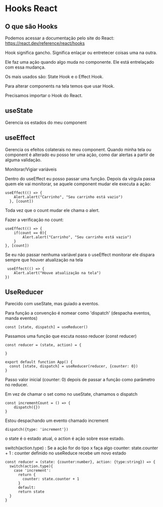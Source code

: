 # Hooks React

## O que são Hooks

Podemos acessar a documentação pelo site do React: https://react.dev/reference/react/hooks 

Hook significa gancho. Significa enlaçar ou entretecer coisas uma na outra. 

Ele faz uma ação quando algo muda no componente. Ele está entrelaçado com essa mudança.

Os mais usados são: State Hook e o Effect Hook.

Para alterar components na tela temos que usar Hook.

Precisamos importar o Hook do React.

## useState

Gerencia os estados do meu component

## useEffect

Gerencia os efeitos colaterais no meu component. Quando minha tela ou component é alterado eu posso ter uma ação, como dar alertas a partir de alguma validação.

Monitorar/Vigiar variáveis 

Dentro do useEffect eu posso passar uma função. Depois da vírgula passa quem ele vai monitorar, se aquele component mudar ele executa a ação:

```
useEffect(() => {
    Alert.alert("Carrinho", "Seu carrinho está vazio")
  }, [count])
```

Toda vez que o count mudar ele chama o alert.

Fazer a verificação no count:

```
useEffect(() => {
    if(count == 0){
        Alert.alert("Carrinho", "Seu carrinho está vazio")
    }
}, [count])
```

Se eu não passar nenhuma variável para o useEffect monitorar ele dispara sempre que houver atualização na tela

```
 useEffect(() => {
    Alert.alert("Houve atualização na tela")
})
```

## UseReducer

Parecido com useState, mas guiado a eventos.

Para função a convenção é nomear como 'dispatch' (despacha eventos, manda eventos)

`const [state, dispatch] = useReducer()`

Passamos uma função que escuta nosso reducer (const reducer)

```
const reducer = (state, action) = {

}

export default function App() {
  const [state, dispatch] = useReducer(reducer, {counter: 0})
}
```

Passo valor inicial (counter: 0) depois de passar a função como parâmetro no reducer. 

Em vez de chamar o set como no useState, chamamos o dispatch

```
const incrementCount = () => {
    dispatch({})
}
```
Estou despachando um evento chamado increment

`dispatch({type: 'increment'})`

o state é o estado atual, o action é ação sobre esse estado.

switch(action.type) : Se a ação for do tipo x faça algo
counter: state.counter + 1 : counter definido no useReduce recebe um novo estado

```
const reducer = (state: {counter:number}, action: {type:string}) => {
  switch(action.type){
    case 'increment':
      return {
        counter: state.counter + 1
      }
      default:
      return state
  }
}
```